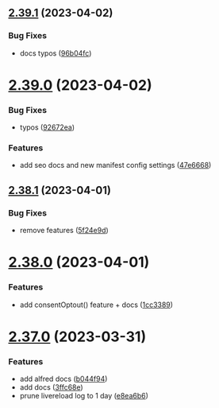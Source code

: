 ## [2.39.1](https://github.com/baumrock/RockFrontend/compare/v2.39.0...v2.39.1) (2023-04-02)


### Bug Fixes

* docs typos ([96b04fc](https://github.com/baumrock/RockFrontend/commit/96b04fc75ca2d997dbe917addc3d3e9689397643))



# [2.39.0](https://github.com/baumrock/RockFrontend/compare/v2.38.1...v2.39.0) (2023-04-02)


### Bug Fixes

* typos ([92672ea](https://github.com/baumrock/RockFrontend/commit/92672ea60993760f91c08c95a703537ff18f0b23))


### Features

* add seo docs and new manifest config settings ([47e6668](https://github.com/baumrock/RockFrontend/commit/47e6668928f3df0714fe3546e8b4c642ff0f6db8))



## [2.38.1](https://github.com/baumrock/RockFrontend/compare/v2.38.0...v2.38.1) (2023-04-01)


### Bug Fixes

* remove features ([5f24e9d](https://github.com/baumrock/RockFrontend/commit/5f24e9de75976038cd2a041d12d58efa8eef7c34))



# [2.38.0](https://github.com/baumrock/RockFrontend/compare/v2.37.0...v2.38.0) (2023-04-01)


### Features

* add consentOptout() feature + docs ([1cc3389](https://github.com/baumrock/RockFrontend/commit/1cc3389c54619a04338e089cb3ebc929f0b65a09))



# [2.37.0](https://github.com/baumrock/RockFrontend/compare/v2.36.1...v2.37.0) (2023-03-31)


### Features

* add alfred docs ([b044f94](https://github.com/baumrock/RockFrontend/commit/b044f94a95ebdedf71df089fbaa3360d4163422b))
* add docs ([3ffc68e](https://github.com/baumrock/RockFrontend/commit/3ffc68e89a9471b8a695859e605d270b87219cea))
* prune livereload log to 1 day ([e8ea6b6](https://github.com/baumrock/RockFrontend/commit/e8ea6b6795a35936dfdcc4357cc015d9f4b7c2e1))



